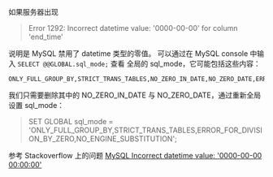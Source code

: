 

如果服务器出现

> Error 1292: Incorrect datetime value: '0000-00-00' for column 'end_time'

说明是 MySQL 禁用了 datetime 类型的零值。
可以通过在 MySQL console 中输入 `SELECT @@GLOBAL.sql_mode;` 查看
全局的 sql_mode，它可能包括这些内容：

```
ONLY_FULL_GROUP_BY,STRICT_TRANS_TABLES,NO_ZERO_IN_DATE,NO_ZERO_DATE,ERROR_FOR_DIVISION_BY_ZERO,NO_AUTO_CREATE_USER,NO_ENGINE_SUBSTITUTION
```

我们只需要删除其中的 NO_ZERO_IN_DATE 与 NO_ZERO_DATE，通过重新全局设置 sql_mode：

> SET GLOBAL sql_mode = 'ONLY_FULL_GROUP_BY,STRICT_TRANS_TABLES,ERROR_FOR_DIVISION_BY_ZERO,NO_ENGINE_SUBSTITUTION';

参考 Stackoverflow 上的问题 [MySQL Incorrect datetime value: '0000-00-00 00:00:00'](https://stackoverflow.com/questions/35565128/mysql-incorrect-datetime-value-0000-00-00-000000)